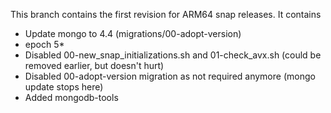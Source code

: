 This branch contains the first revision for ARM64 snap releases. It contains
- Update mongo to 4.4 (migrations/00-adopt-version)
- epoch 5*
- Disabled 00-new_snap_initializations.sh and 01-check_avx.sh (could be removed earlier, but doesn't hurt)
- Disabled 00-adopt-version migration as not required anymore (mongo update stops here)
- Added mongodb-tools